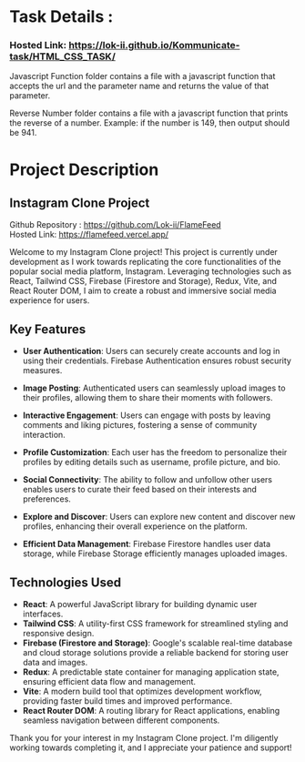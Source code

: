 # Task Details : 

### Hosted Link: https://lok-ii.github.io/Kommunicate-task/HTML_CSS_TASK/

Javascript Function folder contains a file with a javascript function that accepts the url and the
parameter name and returns the value of that parameter.

Reverse Number folder contains a file with a javascript function that prints the reverse of a number. Example: if
the number is 149, then output should be 941.


# Project Description

## Instagram Clone Project

Github Repository : https://github.com/Lok-ii/FlameFeed <br />
Hosted Link: https://flamefeed.vercel.app/

Welcome to my Instagram Clone project! This project is currently under development as I work towards replicating the core functionalities of the popular social media platform, Instagram. Leveraging technologies such as React, Tailwind CSS, Firebase (Firestore and Storage), Redux, Vite, and React Router DOM, I aim to create a robust and immersive social media experience for users.

## Key Features

- **User Authentication**: Users can securely create accounts and log in using their credentials. Firebase Authentication ensures robust security measures.

- **Image Posting**: Authenticated users can seamlessly upload images to their profiles, allowing them to share their moments with followers.

- **Interactive Engagement**: Users can engage with posts by leaving comments and liking pictures, fostering a sense of community interaction.

- **Profile Customization**: Each user has the freedom to personalize their profiles by editing details such as username, profile picture, and bio.

- **Social Connectivity**: The ability to follow and unfollow other users enables users to curate their feed based on their interests and preferences.

- **Explore and Discover**: Users can explore new content and discover new profiles, enhancing their overall experience on the platform.

- **Efficient Data Management**: Firebase Firestore handles user data storage, while Firebase Storage efficiently manages uploaded images.

## Technologies Used

- **React**: A powerful JavaScript library for building dynamic user interfaces.
- **Tailwind CSS**: A utility-first CSS framework for streamlined styling and responsive design.
- **Firebase (Firestore and Storage)**: Google's scalable real-time database and cloud storage solutions provide a reliable backend for storing user data and images.
- **Redux**: A predictable state container for managing application state, ensuring efficient data flow and management.
- **Vite**: A modern build tool that optimizes development workflow, providing faster build times and improved performance.
- **React Router DOM**: A routing library for React applications, enabling seamless navigation between different components.

Thank you for your interest in my Instagram Clone project. I'm diligently working towards completing it, and I appreciate your patience and support!
